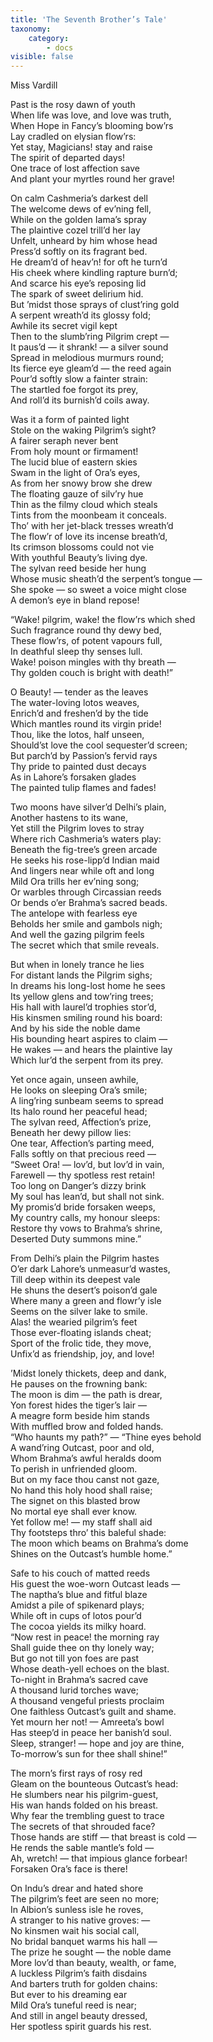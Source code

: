 ```yaml
---
title: 'The Seventh Brother’s Tale'
taxonomy:
    category:
        - docs
visible: false
---
```


<div class="author">Miss Vardill</div>

Past is the rosy dawn of youth  
When life was love, and love was truth,  
When Hope in Fancy’s blooming bow’rs  
Lay cradled on elysian flow’rs:  
Yet stay, Magicians! stay and raise  
The spirit of departed days!  
One trace of lost affection save  
And plant your myrtles round her grave!  

On calm Cashmeria’s darkest dell  
The welcome dews of ev’ning fell,  
While on the golden Iama’s spray  
The plaintive cozel trill’d her lay  
Unfelt, unheard by him whose head  
Press’d softly on its fragrant bed.  
He dream’d of heav’n! for oft he turn’d  
His cheek where kindling rapture burn’d;  
And scarce his eye’s reposing lid  
The spark of sweet delirium hid.  
But ’midst those sprays of clust’ring gold  
A serpent wreath’d its glossy fold;  
Awhile its secret vigil kept  
Then to the slumb’ring Pilgrim crept —  
It paus’d — it shrank! — a silver sound  
Spread in melodious murmurs round;  
Its fierce eye gleam’d — the reed again  
Pour’d softly slow a fainter strain:  
The startled foe forgot its prey,  
And roll’d its burnish’d coils away.  

Was it a form of painted light  
Stole on the waking Pilgrim’s sight?  
A fairer seraph never bent  
From holy mount or firmament!  
The lucid blue of eastern skies  
Swam in the light of Ora’s eyes,  
As from her snowy brow she drew  
The floating gauze of silv’ry hue  
Thin as the filmy cloud which steals  
Tints from the moonbeam it conceals.  
Tho’ with her jet-black tresses wreath’d  
The flow’r of love its incense breath’d,  
Its crimson blossoms could not vie  
With youthful Beauty’s living dye.  
The sylvan reed beside her hung  
Whose music sheath’d the serpent’s tongue —  
She spoke — so sweet a voice might close  
A demon’s eye in bland repose!  

“Wake! pilgrim, wake! the flow’rs which shed  
Such fragrance round thy dewy bed,  
These flow’rs, of potent vapours full,  
In deathful sleep thy senses lull.  
Wake! poison mingles with thy breath —  
Thy golden couch is bright with death!” 

O Beauty! — tender as the leaves  
The water-loving lotos weaves,  
Enrich’d and freshen’d by the tide  
Which mantles round its virgin pride!  
Thou, like the lotos, half unseen,  
Should’st love the cool sequester’d screen;  
But parch’d by Passion’s fervid rays  
Thy pride to painted dust decays  
As in Lahore’s forsaken glades  
The painted tulip flames and fades!  
 
Two moons have silver’d Delhi’s plain,  
Another hastens to its wane,  
Yet still the Pilgrim loves to stray  
Where rich Cashmeria’s waters play:  
Beneath the fig-tree’s green arcade  
He seeks his rose-lipp’d Indian maid  
And lingers near while oft and long  
Mild Ora trills her ev’ning song;  
Or warbles through Circassian reeds  
Or bends o’er Brahma’s sacred beads.  
The antelope with fearless eye  
Beholds her smile and gambols nigh;  
And well the gazing pilgrim feels  
The secret which that smile reveals.  

But when in lonely trance he lies  
For distant lands the Pilgrim sighs;  
In dreams his long-lost home he sees  
Its yellow glens and tow’ring trees;  
His hall with laurel’d trophies stor’d,  
His kinsmen smiling round his board:  
And by his side the noble dame  
His bounding heart aspires to claim —  
He wakes — and hears the plaintive lay  
Which lur’d the serpent from its prey.  

Yet once again, unseen awhile,  
He looks on sleeping Ora’s smile;  
A ling’ring sunbeam seems to spread  
Its halo round her peaceful head;  
The sylvan reed, Affection’s prize,  
Beneath her dewy pillow lies:  
One tear, Affection’s parting meed,  
Falls softly on that precious reed —  
“Sweet Ora! — lov’d, but lov’d in vain,  
Farewell — thy spotless rest retain!  
Too long on Danger’s dizzy brink  
My soul has lean’d, but shall not sink.  
My promis’d bride forsaken weeps,  
My country calls, my honour sleeps:  
Restore thy vows to Brahma’s shrine,  
Deserted Duty summons mine.” 
		
		
From Delhi’s plain the Pilgrim hastes  
O’er dark Lahore’s unmeasur’d wastes,  
Till deep within its deepest vale  
He shuns the desert’s poison’d gale  
Where many a green and flowr’y isle  
Seems on the silver lake to smile.  
Alas! the wearied pilgrim’s feet  
Those ever-floating islands cheat;  
Sport of the frolic tide, they move,  
Unfix’d as friendship, joy, and love!  

’Midst lonely thickets, deep and dank,  
He pauses on the frowning bank:  
The moon is dim — the path is drear,  
Yon forest hides the tiger’s lair —  
A meagre form beside him stands  
With muffled brow and folded hands.  
“Who haunts my path?” — “Thine eyes behold  
A wand’ring Outcast, poor and old,  
Whom Brahma’s awful heralds doom  
To perish in unfriended gloom.  
But on my face thou canst not gaze,  
No hand this holy hood shall raise;  
The signet on this blasted brow  
No mortal eye shall ever know.  
Yet follow me! — my staff shall aid  
Thy footsteps thro’ this baleful shade:  
The moon which beams on Brahma’s dome  
Shines on the Outcast’s humble home.”

Safe to his couch of matted reeds  
His guest the woe-worn Outcast leads —  
The naptha’s blue and fitful blaze  
Amidst a pile of spikenard plays;  
While oft in cups of lotos pour’d  
The cocoa yields its milky hoard.  
“Now rest in peace! the morning ray  
Shall guide thee on thy lonely way;  
But go not till yon foes are past  
Whose death-yell echoes on the blast.  
To-night in Brahma’s sacred cave  
A thousand lurid torches wave;  
A thousand vengeful priests proclaim  
One faithless Outcast’s guilt and shame.  
Yet mourn her not! — Amreeta’s bowl  
Has steep’d in peace her banish’d soul.  
Sleep, stranger! — hope and joy are thine,  
To-morrow’s sun for thee shall shine!”

The morn’s first rays of rosy red  
Gleam on the bounteous Outcast’s head:  
He slumbers near his pilgrim-guest,  
His wan hands folded on his breast.  
Why fear the trembling guest to trace  
The secrets of that shrouded face?  
Those hands are stiff — that breast is cold —  
He rends the sable mantle’s fold —  
Ah, wretch! — that impious glance forbear!  
Forsaken Ora’s face is there! 

On Indu’s drear and hated shore  
The pilgrim’s feet are seen no more;  
In Albion’s sunless isle he roves,  
A stranger to his native groves: —  
No kinsmen wait his social call,  
No bridal banquet warms his hall —  
The prize he sought — the noble dame  
More lov’d than beauty, wealth, or fame,  
A luckless Pilgrim’s faith disdains  
And barters truth for golden chains:  
But ever to his dreaming ear  
Mild Ora’s tuneful reed is near;  
And still in angel beauty dressed,  
Her spotless spirit guards his rest. 